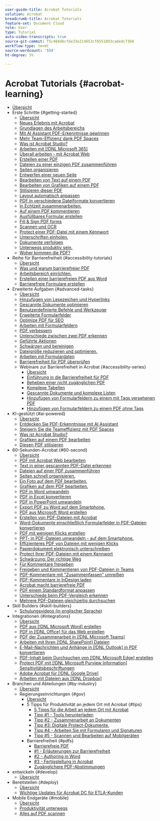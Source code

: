 ```yaml
---
user-guide-title: Acrobat Tutorials
solution: Acrobat
breadcrumb-title: Acrobat Tutorials
feature-set: Document Cloud
role: User
type: Tutorial
auto-video-transcripts: true
source-git-commit: f5c404d6cfde33e214653cf6551093cadedc7360
workflow-type: tm+mt
source-wordcount: '554'
ht-degree: 5%

---
```



# Acrobat Tutorials {#acrobat-learning}

+ [Übersicht](overview.md)
+ Erste Schritte {#getting-started}
   + [Übersicht](getting-started/getting-started-overview.md)
   + [Neues Erlebnis mit Acrobat](getting-started/new-workspace.md)
   + [Grundlagen des Arbeitsbereichs](getting-started/get-to-know-the-acrobat-dc-interface.md)
   + [Mit AI Assistant PDF-Erkenntnisse gewinnen](getting-started/ai-assistant.md)
   + [Mehr Team-Effizienz dank PDF Spaces](getting-started/pdf-spaces-legal.md)
   + [Was ist Acrobat Studio?](getting-started/acrobat-studio.md)
   + [Arbeiten mit  [!DNL Microsoft 365]](https://experienceleague.adobe.com/docs/document-cloud-learn/acrobat-learning/integrations/integrate-overview.html?lang=de#microsoft)
   + [Überall arbeiten - mit Acrobat Web](getting-started/acrobatweb.md)
   + [Erstellen einer PDF](getting-started/create-pdf.md)
   + [Dateien zu einer einzigen PDF zusammenführen](getting-started/combine-to-pdf.md)
   + [Seiten organisieren](getting-started/organize.md)
   + [Entwerfen einer neuen Seite](getting-started/add-custom-page.md)
   + [Bearbeiten von Text auf einem PDF](getting-started/edit-pdf.md)
   + [Bearbeiten von Grafiken auf einem PDF](getting-started/edit-graphics.md)
   + [Stilisieren dieser PDF](getting-started/stylize-this-pdf.md)
   + [Layout automatisch anpassen](getting-started/auto-adjust-layout.md)
   + [PDF in verschiedene Dateiformate konvertieren](getting-started/export-pdf.md)
   + [In Echtzeit zusammenarbeiten.](getting-started/collaborate.md)
   + [Auf einem PDF kommentieren](getting-started/comment-on-pdf-files.md)
   + [Ausfüllbares Formular erstellen](getting-started/create-fillable-forms.md)
   + [Fill &amp; Sign PDF forms](getting-started/fill-and-sign.md)
   + [Scannen und OCR](getting-started/scan-and-ocr.md)
   + [Protect einer PDF-Datei mit einem Kennwort](getting-started/password-protect.md)
   + [Unterschriften einholen.](getting-started/signatures.md)
   + [Dokumente verfolgen](getting-started/track.md)
   + [Unterwegs produktiv sein.](getting-started/productivity.md)
   + [Woher kommen die PDF?](getting-started/where-do-pdfs-come-from.md)
+ Reihe für Barrierefreiheit {#accessibility-tutorials}
   + [Übersicht](accessibility-series/accessibility-overview.md)
   + [Was und warum barrierefreier PDF](accessibility-series/what-why-accessible-pdf.md)
   + [Arbeitsbereich einrichten.](accessibility-series/set-up-workspace.md)
   + [Erstellen einer barrierefreien PDF aus Word](accessibility-series/create-accessible-from-word.md)
   + [Barrierefreie Formulare erstellen](accessibility-series/create-accessible-forms.md)
+ Erweiterte Aufgaben {#advanced-tasks}
   + [Übersicht](advanced-tasks/advanced-tasks-overview.md)
   + [Hinzufügen von Lesezeichen und Hyperlinks](advanced-tasks/bookmarks.md)
   + [Gescannte Dokumente optimieren](advanced-tasks/optimizescan.md)
   + [Benutzerdefinierte Befehle und Werkzeuge](advanced-tasks/custom.md)
   + [Erweiterte Formularfelder](advanced-tasks/advancedforms.md)
   + [Optimize PDF für SEO](advanced-tasks/optimizeseo.md)
   + [Arbeiten mit Formularfeldern](advanced-tasks/workforms.md)
   + [PDF verbessern](advanced-tasks/enhance.md)
   + [Unterschiede zwischen zwei PDF erkennen](advanced-tasks/compare.md)
   + [Geführte Aktionen](advanced-tasks/action.md)
   + [Schwärzen und bereinigen](advanced-tasks/redact.md)
   + [Dateigröße reduzieren und optimieren.](advanced-tasks/reduce.md)
   + [Arbeiten mit Formulardaten](advanced-tasks/formdata.md)
   + [Barrierefreiheit für PDF überprüfen](advanced-tasks/accessibility.md)
   + Webinare zur Barrierefreiheit in Acrobat {#accessibility-series}
      + [Übersicht](advanced-tasks/accessibility-series.md)
      + [Einführung in die Barrierefreiheit für PDF](advanced-tasks/accessibilitysession1.md)
      + [Beheben einer nicht zugänglichen PDF](advanced-tasks/accessibilitysession2.md)
      + [Komplexe Tabellen](advanced-tasks/accessibilitysession3.md)
      + [Gescannte Dokumente und komplexe Listen](advanced-tasks/accessibilitysession4.md)
      + [Hinzufügen von Formularfeldern zu einem mit Tags versehenen PDF](advanced-tasks/accessibilitysession5.md)
      + [Hinzufügen von Formularfeldern zu einem PDF ohne Tags](advanced-tasks/accessibilitysession6.md)
+ KI-gestützt {#ai-powered}
   + [Übersicht](ai-powered/ai-overview.md)
   + [Entdecken Sie PDF-Erkenntnisse mit AI Assistant](https://experienceleague.adobe.com/de/docs/document-cloud-learn/acrobat-learning/getting-started/ai-assistant)
   + [Steigern Sie die Teameffizienz mit PDF Spaces](https://experienceleague.adobe.com/de/docs/document-cloud-learn/acrobat-learning/getting-started/pdf-spaces-legal)
   + [Was ist Acrobat Studio?](https://experienceleague.adobe.com/de/docs/document-cloud-learn/acrobat-learning/getting-started/acrobat-studio)
   + [Grafiken auf einem PDF bearbeiten](https://experienceleague.adobe.com/de/docs/document-cloud-learn/acrobat-learning/getting-started/edit-graphics)
   + [Diesen PDF stilisieren](https://experienceleague.adobe.com/de/docs/document-cloud-learn/acrobat-learning/getting-started/stylize-this-pdf)
+ 60-Sekunden-Acrobat {#60-second}
   + [Übersicht](60-second/60-second-overview.md)
   + [PDF mit Acrobat Web bearbeiten](60-second/edit.md)
   + [Text in einer gescannten PDF-Datei erkennen](60-second/textrecognition.md)
   + [Dateien auf einer PDF zusammenführen](60-second/combine-to-one-pdf.md)
   + [Seiten schnell organisieren.](60-second/organize.md)
   + [Ein Foto auf dem PDF bearbeiten.](60-second/editphoto.md)
   + [Grafiken auf dem PDF bearbeiten.](60-second/editgraphic.md)
   + [PDF in Word umwandeln](60-second/convert-pdf-word.md)
   + [PDF in Excel konvertieren](60-second/convert-pdf-excel.md)
   + [PDF in PowerPoint umwandeln](60-second/convert-pdf-powerpoint.md)
   + [Export PDF zu Word auf dem Smartphone.](60-second/exportwordphone.md)
   + [PDF aus Microsoft Word erstellen](60-second/word-to-pdf.md)
   + [Erstellen von PDF-Dateien mit Acrobat](60-second/create-from-acrobat.md)
   + [Word-Dokumente einschließlich Formularfelder in PDF-Dateien konvertieren](60-second/wordform.md)
   + [PDF mit wenigen Klicks erstellen](60-second/photo.md)
   + [PPT- in PDF-Dateien umwandeln - auf dem Smartphone.](60-second/phone.md)
   + [Effizienteres PDF von Dateien mit wenigen Klicks](60-second/optimize.md)
   + [Papierdokument elektronisch unterschreiben](60-second/sign.md)
   + [Protect Ihrer PDF-Dateien mit einem Kennwort](60-second/protect.md)
   + [Schwärzung: Der richtige Weg](60-second/redaction.md)
   + [Für Kommentare freigeben](60-second/share-comment.md)
   + [Freigeben und Kommentieren von PDF-Dateien in Teams](60-second/share-comment-teams.md)
   + [PDF-Kommentare mit &quot;Zusammenfassen&quot; umreißen](60-second/summarize-comments.md)
   + [PDF-Kommentare in InDesign laden](60-second/indesign.md)
   + [Acrobat macht barrierefreie PDF](60-second/accessible.md)
   + [PDF einem Standardformat anpassen](60-second/conform.md)
   + [Unterschiede beim PDF-Vergleich erkennen](60-second/compare.md)
   + [Mehrere PDF-Dateien gleichzeitig durchsuchen](60-second/search.md)
+ Skill Builders {#skill-builders}
   + [Schulungsvideos (in englischer Sprache)](skill-builder/skill-builder-webinars.md)
+ Integrationen {#integrations}
   + [Übersicht](integrate/integrate-overview.md)
   + [PDF aus  [!DNL Microsoft Word] erstellen](integrate/createfromword.md)
   + [PDF in  [!DNL Office]  für das Web erstellen](integrate/createofficeweb.md)
   + [PDF der Zusammenarbeit in  [!DNL Microsoft Teams]](integrate/acrobatandteams.md)
   + [Arbeiten mit Ihren  [!DNL SharePoint] Dateien](integrate/acrobatandsp.md)
   + [E-Mail-Nachrichten und Anhänge in  [!DNL Outlook] in PDF konvertieren](integrate/outlook.md)
   + [PDF-Inhalt beim Durchsuchen von  [!DNL Microsoft Edge] erstellen](integrate/edge.md)
   + [Protect PDF mit  [!DNL Microsoft Purview Information] Sensitivitätsbeschriftungen](integrate/microsoftsensitivitylabels.md)
   + [Adobe Acrobat für  [!DNL Google Drive]](integrate/acrobatandgoogle.md)
   + [Arbeiten mit Dateien aus  [!DNL Dropbox]](integrate/acrobat-dropbox.md)
+ Branchen und Abteilungen {#by-industry}
   + [Übersicht](industry/industry-overview.md)
   + Regierungseinrichtungen {#gov}
      + [Übersicht](industry/gov/gov-overview.md)
      + 5 Tipps für Produktivität an jedem Ort mit Acrobat {#tips}
         + [5 Tipps für die Arbeit an jedem Ort mit Acrobat](industry/gov/5-tips-for-working-anywhere-with-acrobat-dc-for-government.md)
         + [Tipp #1 - Tools herunterladen](industry/gov/get-your-tools.md)
         + [Tipp #2 - Zusammenarbeit an Dokumenten](industry/gov/collaborate-on-documents.md)
         + [Tipp #3: Digitale Protect-Dokumente.](industry/gov/protect-digital-documents.md)
         + [Tipp #4 - Arbeiten Sie mit Formularen und Signaturen](industry/gov/work-with-forms-and-signatures.md)
         + [Tipp #5 - Scannen und Bearbeiten auf Mobilgeräten](industry/gov/scan-and-edit-on-mobile.md)
      + Barrierefreiheit {#pdfs}
         + [Barrierefreie PDF](industry/gov/making-pdfs-accessible.md)
         + [#1 - Erläuterungen zur Barrierefreiheit](industry/gov/understanding-accessibility.md)
         + [#2 - Authoring in Word](industry/gov/authoring-in-word.md)
         + [#3 - Fertigstellung in Acrobat](industry/gov/finishing-in-acrobat.md)
         + [Zugänglichere PDF-Abstimmungen](industry/gov/making-pdf-ballots-accessible.md)
+ entwickeln {#develop}
   + [Übersicht](develop/develop-overview.md)
+ Bereitstellen {#deploy}
   + [Übersicht](deploy/deploy-overview.md)
   + [Wichtige Updates für Acrobat DC für ETLA-Kunden](deploy/signentitlementchanges.md)
+ Mobile Endgeräte {#mobile}
   + [Übersicht](mobile/mobile-overview.md)
   + [Produktivität unterwegs](https://experienceleague.adobe.com/docs/document-cloud-learn/acrobat-learning/getting-started/productivity.html?lang=de)
   + [Alles auf PDF scannen](mobile/scan-mobile-app.md)
